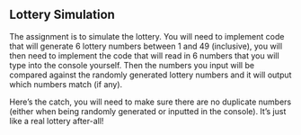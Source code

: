 Lottery Simulation
-----

The assignment is to simulate the lottery. You will need to implement code that will generate 6 lottery numbers between 1 and 49 (inclusive), you will then need to implement the code that will read in 6 numbers that you will type into the console yourself. Then the numbers you input will be compared against the randomly generated lottery numbers and it will output which numbers match (if any).

Here’s the catch, you will need to make sure there are no duplicate numbers (either when being randomly generated or inputted in the console). It’s just like a real lottery after-all!

